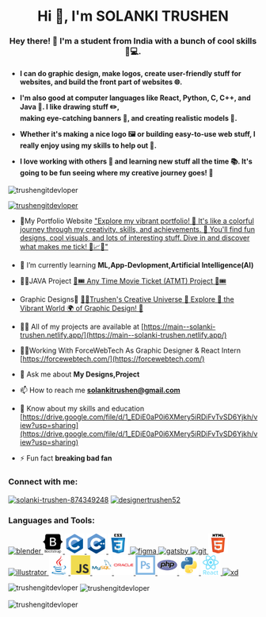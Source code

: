 <h1 align="center">Hi 👋, I'm SOLANKI TRUSHEN</h1>
<h3 align="center">Hey there! 👋 I'm a student from India with a bunch of cool skills 🎨💻.<br></h3>
<h4>
  
* I can do graphic design, make logos, create user-friendly stuff for websites, and build the front part of websites 🌐. <br>
  
* I'm also good at computer languages like React, Python, C, C++, and Java 🧩. I like drawing stuff ✏️,<br>
making eye-catching banners 🚩, and creating realistic models 🎯. 
  
* Whether it's making a nice logo 🖼️ or building easy-to-use web stuff, I really enjoy using my skills to help out 🚀.<br>
  
* I love working with others 🤝 and learning new stuff all the time 📚. It's going to be fun seeing 
where my creative journey goes! 🌟</h4>

<p align="left"> <img src="https://komarev.com/ghpvc/?username=trushengitdevloper&label=Profile%20views&color=0e75b6&style=flat" alt="trushengitdevloper" /> </p>

<p align="left"> <a href="https://github.com/ryo-ma/github-profile-trophy"><img src="https://github-profile-trophy.vercel.app/?username=trushengitdevloper" alt="trushengitdevloper" /></a> </p>

- 💼My Portfolio Website ["Explore my vibrant portfolio! 🌟 It's like a colorful journey through my creativity, skills, and achievements. 🚀 You'll find fun designs, cool visuals, and lots of interesting stuff. Dive in and discover what makes me tick! 🎨📈🌟"](https://solanki-trushen.netlify.app/)

- 🌱 I’m currently learning **ML,App-Devlopment,Artificial Intelligence(AI)**

- 👨‍💻JAVA Project [🎥🎟️ Any Time Movie Ticket (ATMT) Project 🎥🎟️](https://github.com/trushengitdevloper/ATMT-in-java)

- Graphic Designs🎨 [🎨🌟Trushen's Creative Universe 🌌 Explore 🎒 the Vibrant World 🌍 of Graphic Design! 🎨](https://github.com/trushengitdevloper/Designs)

- 👨‍💻 All of my projects are available at [https://main--solanki-trushen.netlify.app/](https://main--solanki-trushen.netlify.app/)

- 👨‍💼Working With ForceWebTech As Graphic Designer & React Intern [https://forcewebtech.com/](https://forcewebtech.com/)

- 💬 Ask me about **My Designs,Project**

- 📫 How to reach me **solankitrushen@gmail.com**

- 📄 Know about my skills and education [https://drive.google.com/file/d/1_EDiE0aP0i6XMery5iRDiFvTvSD6Yjkh/view?usp=sharing](https://drive.google.com/file/d/1_EDiE0aP0i6XMery5iRDiFvTvSD6Yjkh/view?usp=sharing)

- ⚡ Fun fact **breaking bad fan**

<h3 align="left">Connect with me:</h3>
<p align="left">
<a href="https://linkedin.com/in/solanki-trushen-874349248" target="blank"><img align="center" src="https://raw.githubusercontent.com/rahuldkjain/github-profile-readme-generator/master/src/images/icons/Social/linked-in-alt.svg" alt="solanki-trushen-874349248" height="30" width="40" /></a>
<a href="https://instagram.com/designertrushen52" target="blank"><img align="center" src="https://raw.githubusercontent.com/rahuldkjain/github-profile-readme-generator/master/src/images/icons/Social/instagram.svg" alt="designertrushen52" height="30" width="40" /></a>
</p>

<h3 align="left">Languages and Tools:</h3>
<p align="left"> <a href="https://www.blender.org/" target="_blank" rel="noreferrer"> <img src="https://download.blender.org/branding/community/blender_community_badge_white.svg" alt="blender" width="40" height="40"/> </a> <a href="https://getbootstrap.com" target="_blank" rel="noreferrer"> <img src="https://raw.githubusercontent.com/devicons/devicon/master/icons/bootstrap/bootstrap-plain-wordmark.svg" alt="bootstrap" width="40" height="40"/> </a> <a href="https://www.cprogramming.com/" target="_blank" rel="noreferrer"> <img src="https://raw.githubusercontent.com/devicons/devicon/master/icons/c/c-original.svg" alt="c" width="40" height="40"/> </a> <a href="https://www.w3schools.com/cpp/" target="_blank" rel="noreferrer"> <img src="https://raw.githubusercontent.com/devicons/devicon/master/icons/cplusplus/cplusplus-original.svg" alt="cplusplus" width="40" height="40"/> </a> <a href="https://www.w3schools.com/css/" target="_blank" rel="noreferrer"> <img src="https://raw.githubusercontent.com/devicons/devicon/master/icons/css3/css3-original-wordmark.svg" alt="css3" width="40" height="40"/> </a> <a href="https://www.figma.com/" target="_blank" rel="noreferrer"> <img src="https://www.vectorlogo.zone/logos/figma/figma-icon.svg" alt="figma" width="40" height="40"/> </a> <a href="https://www.gatsbyjs.com/" target="_blank" rel="noreferrer"> <img src="https://www.vectorlogo.zone/logos/gatsbyjs/gatsbyjs-icon.svg" alt="gatsby" width="40" height="40"/> </a> <a href="https://git-scm.com/" target="_blank" rel="noreferrer"> <img src="https://www.vectorlogo.zone/logos/git-scm/git-scm-icon.svg" alt="git" width="40" height="40"/> </a> <a href="https://www.w3.org/html/" target="_blank" rel="noreferrer"> <img src="https://raw.githubusercontent.com/devicons/devicon/master/icons/html5/html5-original-wordmark.svg" alt="html5" width="40" height="40"/> </a> <a href="https://www.adobe.com/in/products/illustrator.html" target="_blank" rel="noreferrer"> <img src="https://www.vectorlogo.zone/logos/adobe_illustrator/adobe_illustrator-icon.svg" alt="illustrator" width="40" height="40"/> </a> <a href="https://www.java.com" target="_blank" rel="noreferrer"> <img src="https://raw.githubusercontent.com/devicons/devicon/master/icons/java/java-original.svg" alt="java" width="40" height="40"/> </a> <a href="https://developer.mozilla.org/en-US/docs/Web/JavaScript" target="_blank" rel="noreferrer"> <img src="https://raw.githubusercontent.com/devicons/devicon/master/icons/javascript/javascript-original.svg" alt="javascript" width="40" height="40"/> </a> <a href="https://www.mysql.com/" target="_blank" rel="noreferrer"> <img src="https://raw.githubusercontent.com/devicons/devicon/master/icons/mysql/mysql-original-wordmark.svg" alt="mysql" width="40" height="40"/> </a> <a href="https://www.oracle.com/" target="_blank" rel="noreferrer"> <img src="https://raw.githubusercontent.com/devicons/devicon/master/icons/oracle/oracle-original.svg" alt="oracle" width="40" height="40"/> </a> <a href="https://www.photoshop.com/en" target="_blank" rel="noreferrer"> <img src="https://raw.githubusercontent.com/devicons/devicon/master/icons/photoshop/photoshop-line.svg" alt="photoshop" width="40" height="40"/> </a> <a href="https://www.php.net" target="_blank" rel="noreferrer"> <img src="https://raw.githubusercontent.com/devicons/devicon/master/icons/php/php-original.svg" alt="php" width="40" height="40"/> </a> <a href="https://www.python.org" target="_blank" rel="noreferrer"> <img src="https://raw.githubusercontent.com/devicons/devicon/master/icons/python/python-original.svg" alt="python" width="40" height="40"/> </a> <a href="https://reactjs.org/" target="_blank" rel="noreferrer"> <img src="https://raw.githubusercontent.com/devicons/devicon/master/icons/react/react-original-wordmark.svg" alt="react" width="40" height="40"/> </a> <a href="https://www.adobe.com/products/xd.html" target="_blank" rel="noreferrer"> <img src="https://cdn.worldvectorlogo.com/logos/adobe-xd.svg" alt="xd" width="40" height="40"/> </a> </p>

<p><img align="left" src="https://github-readme-stats.vercel.app/api/top-langs?username=trushengitdevloper&show_icons=true&locale=en&layout=compact" alt="trushengitdevloper" /></p>

<p>&nbsp;<img align="center" src="https://github-readme-stats.vercel.app/api?username=trushengitdevloper&show_icons=true&locale=en" alt="trushengitdevloper" /></p>

<p><img align="center" src="https://github-readme-streak-stats.herokuapp.com/?user=trushengitdevloper&" alt="trushengitdevloper" /></p>
